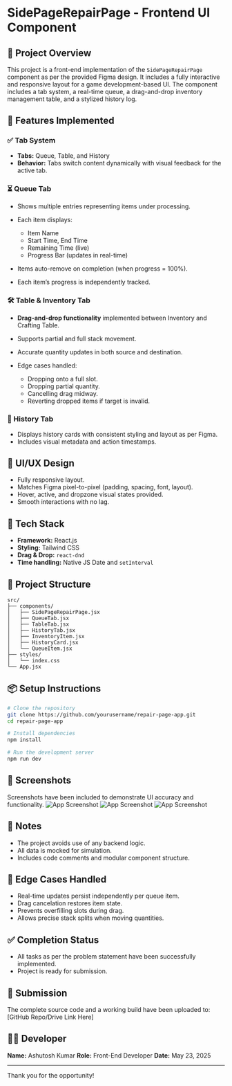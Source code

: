 # SidePageRepairPage - Frontend UI Component

## 🚀 Project Overview

This project is a front-end implementation of the `SidePageRepairPage` component as per the provided Figma design. It includes a fully interactive and responsive layout for a game development-based UI. The component includes a tab system, a real-time queue, a drag-and-drop inventory management table, and a stylized history log.

## 🧪 Features Implemented

### ✅ Tab System

* **Tabs:** Queue, Table, and History
* **Behavior:** Tabs switch content dynamically with visual feedback for the active tab.

### ⏳ Queue Tab

* Shows multiple entries representing items under processing.
* Each item displays:

  * Item Name
  * Start Time, End Time
  * Remaining Time (live)
  * Progress Bar (updates in real-time)
* Items auto-remove on completion (when progress = 100%).
* Each item’s progress is independently tracked.

### 🛠️ Table & Inventory Tab

* **Drag-and-drop functionality** implemented between Inventory and Crafting Table.
* Supports partial and full stack movement.
* Accurate quantity updates in both source and destination.
* Edge cases handled:

  * Dropping onto a full slot.
  * Dropping partial quantity.
  * Cancelling drag midway.
  * Reverting dropped items if target is invalid.

### 🧾 History Tab

* Displays history cards with consistent styling and layout as per Figma.
* Includes visual metadata and action timestamps.

## 🎨 UI/UX Design

* Fully responsive layout.
* Matches Figma pixel-to-pixel (padding, spacing, font, layout).
* Hover, active, and dropzone visual states provided.
* Smooth interactions with no lag.

## 🔧 Tech Stack

* **Framework:** React.js
* **Styling:** Tailwind CSS
* **Drag & Drop:** `react-dnd`
* **Time handling:** Native JS Date and `setInterval`

## 📁 Project Structure

```
src/
├── components/
│   ├── SidePageRepairPage.jsx
│   ├── QueueTab.jsx
│   ├── TableTab.jsx
│   ├── HistoryTab.jsx
│   ├── InventoryItem.jsx
│   ├── HistoryCard.jsx
│   └── QueueItem.jsx
├── styles/
│   └── index.css
└── App.jsx
```

## 📦 Setup Instructions

```bash
# Clone the repository
git clone https://github.com/yourusername/repair-page-app.git
cd repair-page-app

# Install dependencies
npm install

# Run the development server
npm run dev
```

## 📸 Screenshots

Screenshots have been included to demonstrate UI accuracy and functionality.
![App Screenshot](./Screenshots/snap1.PNG)
![App Screenshot](./Screenshots/snap2.PNG)
![App Screenshot](./Screenshots/snap3.PNG)

## 📖 Notes

* The project avoids use of any backend logic.
* All data is mocked for simulation.
* Includes code comments and modular component structure.

## 📌 Edge Cases Handled

* Real-time updates persist independently per queue item.
* Drag cancelation restores item state.
* Prevents overfilling slots during drag.
* Allows precise stack splits when moving quantities.

## ✅ Completion Status

* All tasks as per the problem statement have been successfully implemented.
* Project is ready for submission.

## 🔗 Submission

The complete source code and a working build have been uploaded to: \[GitHub Repo/Drive Link Here]

## 👨‍💻 Developer

**Name:** Ashutosh Kumar
**Role:** Front-End Developer
**Date:** May 23, 2025

---

Thank you for the opportunity!
